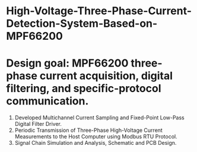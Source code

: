 # High-Voltage-Three-Phase-Current-Detection-System-Based-on-MPF66200
# Design goal: MPF66200 three-phase current acquisition, digital filtering, and specific-protocol communication.
1. Developed Multichannel Current Sampling and Fixed-Point Low-Pass Digital Filter Driver.
2. Periodic Transmission of Three-Phase High-Voltage Current Measurements to the Host Computer using Modbus RTU Protocol.
3. Signal Chain Simulation and Analysis, Schematic and PCB Design.

